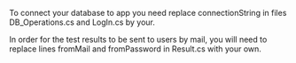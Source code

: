 To connect your database to app you need replace connectionString in files DB_Operations.cs and LogIn.cs by your. 

In order for the test results to be sent to users by mail, you will need to replace lines fromMail and fromPassword in Result.cs with your own.


